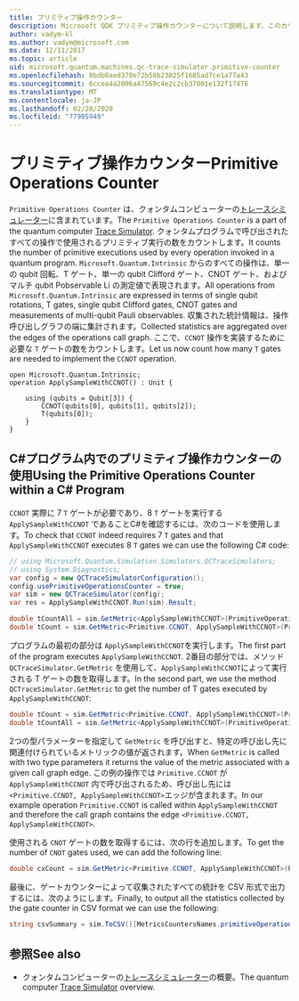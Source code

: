 ```yaml
---
title: プリミティブ操作カウンター
description: Microsoft QDK プリミティブ操作カウンターについて説明します。このカウンターは、クォンタムプログラムでの操作によって使用されるプリミティブ実行の数を追跡します。
author: vadym-kl
ms.author: vadym@microsoft.com
ms.date: 12/11/2017
ms.topic: article
uid: microsoft.quantum.machines.qc-trace-simulator.primitive-counter
ms.openlocfilehash: 8bdb0aed370e72b58b23025f1685ad7ce1a77a43
ms.sourcegitcommit: 6ccea4a2006a47569c4e2c2cb37001e132f17476
ms.translationtype: MT
ms.contentlocale: ja-JP
ms.lasthandoff: 02/28/2020
ms.locfileid: "77905949"
---
```

# <a name="primitive-operations-counter"></a><span data-ttu-id="da655-103">プリミティブ操作カウンター</span><span class="sxs-lookup"><span data-stu-id="da655-103">Primitive Operations Counter</span></span>  

<span data-ttu-id="da655-104">`Primitive Operations Counter` は、クォンタムコンピューターの[トレースシミュレーター](xref:microsoft.quantum.machines.qc-trace-simulator.intro)に含まれています。</span><span class="sxs-lookup"><span data-stu-id="da655-104">The `Primitive Operations Counter` is a part of the quantum computer [Trace Simulator](xref:microsoft.quantum.machines.qc-trace-simulator.intro).</span></span> <span data-ttu-id="da655-105">クォンタムプログラムで呼び出されたすべての操作で使用されるプリミティブ実行の数をカウントします。</span><span class="sxs-lookup"><span data-stu-id="da655-105">It counts the number of primitive executions used by every operation invoked in a quantum program.</span></span> <span data-ttu-id="da655-106">`Microsoft.Quantum.Intrinsic` からのすべての操作は、単一の qubit 回転、T ゲート、単一の qubit Clifford ゲート、CNOT ゲート、およびマルチ qubit Pobservable Li の測定値で表現されます。</span><span class="sxs-lookup"><span data-stu-id="da655-106">All operations from `Microsoft.Quantum.Intrinsic` are expressed in terms of single qubit rotations, T gates, single qubit Clifford gates, CNOT gates and measurements of multi-qubit Pauli observables.</span></span> <span data-ttu-id="da655-107">収集された統計情報は、操作呼び出しグラフの端に集計されます。</span><span class="sxs-lookup"><span data-stu-id="da655-107">Collected statistics are aggregated over the edges of the operations call graph.</span></span> <span data-ttu-id="da655-108">ここで、`CCNOT` 操作を実装するために必要な `T` ゲートの数をカウントします。</span><span class="sxs-lookup"><span data-stu-id="da655-108">Let us now count how many `T` gates are needed to implement the `CCNOT` operation.</span></span> 

```qsharp
open Microsoft.Quantum.Intrinsic;
operation ApplySampleWithCCNOT() : Unit {

    using (qubits = Qubit[3]) {
        CCNOT(qubits[0], qubits[1], qubits[2]);
        T(qubits[0]);
    } 
}
```

## <a name="using-the-primitive-operations-counter-within-a-c-program"></a><span data-ttu-id="da655-109">C#プログラム内でのプリミティブ操作カウンターの使用</span><span class="sxs-lookup"><span data-stu-id="da655-109">Using the Primitive Operations Counter within a C# Program</span></span>

<span data-ttu-id="da655-110">`CCNOT` 実際に 7 `T` ゲートが必要であり、8 `T` ゲートを実行する `ApplySampleWithCCNOT` であることC#を確認するには、次のコードを使用します。</span><span class="sxs-lookup"><span data-stu-id="da655-110">To check that `CCNOT` indeed requires 7 `T` gates and that `ApplySampleWithCCNOT` executes 8 `T` gates we can use the following C# code:</span></span>

```csharp 
// using Microsoft.Quantum.Simulation.Simulators.QCTraceSimulators;
// using System.Diagnostics;
var config = new QCTraceSimulatorConfiguration();
config.usePrimitiveOperationsCounter = true;
var sim = new QCTraceSimulator(config);
var res = ApplySampleWithCCNOT.Run(sim).Result;

double tCountAll = sim.GetMetric<ApplySampleWithCCNOT>(PrimitiveOperationsGroupsNames.T);
double tCount = sim.GetMetric<Primitive.CCNOT, ApplySampleWithCCNOT>(PrimitiveOperationsGroupsNames.T);
```

<span data-ttu-id="da655-111">プログラムの最初の部分は `ApplySampleWithCCNOT`を実行します。</span><span class="sxs-lookup"><span data-stu-id="da655-111">The first part of the program executes `ApplySampleWithCCNOT`.</span></span> <span data-ttu-id="da655-112">2番目の部分では、メソッド `QCTraceSimulator.GetMetric` を使用して、`ApplySampleWithCCNOT`によって実行される T ゲートの数を取得します。</span><span class="sxs-lookup"><span data-stu-id="da655-112">In the second part, we use the method `QCTraceSimulator.GetMetric` to get the number of T gates executed by `ApplySampleWithCCNOT`:</span></span> 

```csharp
double tCount = sim.GetMetric<Primitive.CCNOT, ApplySampleWithCCNOT>(PrimitiveOperationsGroupsNames.T);
double tCountAll = sim.GetMetric<ApplySampleWithCCNOT>(PrimitiveOperationsGroupsNames.T);
```

<span data-ttu-id="da655-113">2つの型パラメーターを指定して `GetMetric` を呼び出すと、特定の呼び出し先に関連付けられているメトリックの値が返されます。</span><span class="sxs-lookup"><span data-stu-id="da655-113">When `GetMetric` is called with two type parameters it returns the value of the metric associated with a given call graph edge.</span></span> <span data-ttu-id="da655-114">この例の操作では `Primitive.CCNOT` が `ApplySampleWithCCNOT` 内で呼び出されるため、呼び出し先には `<Primitive.CCNOT, ApplySampleWithCCNOT>`エッジが含まれます。</span><span class="sxs-lookup"><span data-stu-id="da655-114">In our example operation `Primitive.CCNOT` is called within `ApplySampleWithCCNOT` and therefore the call graph contains the edge `<Primitive.CCNOT, ApplySampleWithCCNOT>`.</span></span> 

<span data-ttu-id="da655-115">使用される `CNOT` ゲートの数を取得するには、次の行を追加します。</span><span class="sxs-lookup"><span data-stu-id="da655-115">To get the number of `CNOT` gates used, we can add the following line:</span></span>
```csharp
double cxCount = sim.GetMetric<Primitive.CCNOT, ApplySampleWithCCNOT>(PrimitiveOperationsGroupsNames.CX);
```

<span data-ttu-id="da655-116">最後に、ゲートカウンターによって収集されたすべての統計を CSV 形式で出力するには、次のようにします。</span><span class="sxs-lookup"><span data-stu-id="da655-116">Finally, to output all the statistics collected by the gate counter in CSV format we can use the following:</span></span>
```csharp
string csvSummary = sim.ToCSV()[MetricsCountersNames.primitiveOperationsCounter];
```

## <a name="see-also"></a><span data-ttu-id="da655-117">参照</span><span class="sxs-lookup"><span data-stu-id="da655-117">See also</span></span> ##

- <span data-ttu-id="da655-118">クォンタムコンピューターの[トレースシミュレーター](xref:microsoft.quantum.machines.qc-trace-simulator.intro)の概要。</span><span class="sxs-lookup"><span data-stu-id="da655-118">The quantum computer [Trace Simulator](xref:microsoft.quantum.machines.qc-trace-simulator.intro) overview.</span></span>
